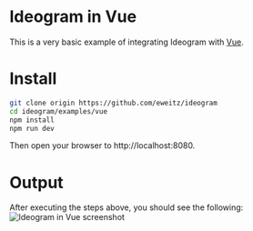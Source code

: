 # Ideogram in Vue
This is a very basic example of integrating Ideogram with [Vue](https://vuejs.org/).

# Install

``` bash
git clone origin https://github.com/eweitz/ideogram
cd ideogram/examples/vue
npm install
npm run dev
```

Then open your browser to http://localhost:8080.

# Output

After executing the steps above, you should see the following: 
![Ideogram in Vue screenshot](https://raw.githubusercontent.com/eweitz/ideogram/framework-examples/examples/vue/ideogram_vue_example.png)
